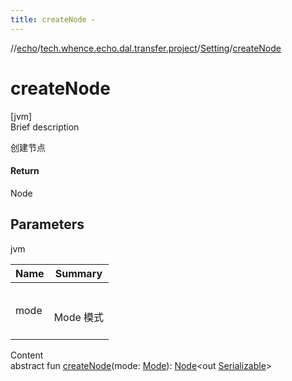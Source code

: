 ```yaml
---
title: createNode -
---
```

//[echo](../../index.md)/[tech.whence.echo.dal.transfer.project](../index.md)/[Setting](index.md)/[createNode](create-node.md)



# createNode  
[jvm]  
Brief description  


创建节点



#### Return  


Node



## Parameters  
  
jvm  
  
|  Name|  Summary| 
|---|---|
| mode| <br><br>Mode 模式<br><br>
  
  
Content  
abstract fun [createNode](create-node.md)(mode: [Mode](../../tech.whence.echo.dal.transfer/-mode/index.md)): [Node](../../tech.whence.echo.dal.transfer.node/-node/index.md)<out [Serializable](https://docs.oracle.com/javase/8/docs/api/java/io/Serializable.html)>  



